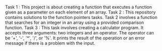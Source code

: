 Task 1 : This project is about creating a function that executes a function given as a parameter on each element of an array.
Task 2 : This repository contains solutions to the function pointers tasks. Task 2 involves a function that searches for an integer in an array using a provided comparison function.
Task 3 : This task involves creating a calculator program. It accepts three arguments: two integers and an operator. The operator can be '+', '-', '*', '/', or '%'. It prints the result of the operation or an error message if there is a problem with the input.
